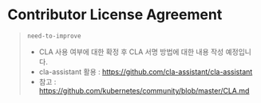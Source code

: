 # Contributor License Agreement

> `need-to-improve`
> * CLA 사용 여부에 대한 확정 후 CLA 서명 방법에 대한 내용 작성 예정입니다. 
> * cla-assistant 활용 : https://github.com/cla-assistant/cla-assistant
> * 참고 : https://github.com/kubernetes/community/blob/master/CLA.md


